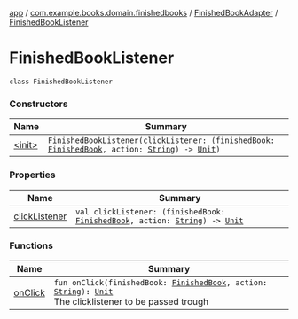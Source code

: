 [app](../../../index.md) / [com.example.books.domain.finishedbooks](../../index.md) / [FinishedBookAdapter](../index.md) / [FinishedBookListener](./index.md)

# FinishedBookListener

`class FinishedBookListener`

### Constructors

| Name | Summary |
|---|---|
| [&lt;init&gt;](-init-.md) | `FinishedBookListener(clickListener: (finishedBook: `[`FinishedBook`](../../../com.example.books.data.finished-books/-finished-book/index.md)`, action: `[`String`](https://kotlinlang.org/api/latest/jvm/stdlib/kotlin/-string/index.html)`) -> `[`Unit`](https://kotlinlang.org/api/latest/jvm/stdlib/kotlin/-unit/index.html)`)` |

### Properties

| Name | Summary |
|---|---|
| [clickListener](click-listener.md) | `val clickListener: (finishedBook: `[`FinishedBook`](../../../com.example.books.data.finished-books/-finished-book/index.md)`, action: `[`String`](https://kotlinlang.org/api/latest/jvm/stdlib/kotlin/-string/index.html)`) -> `[`Unit`](https://kotlinlang.org/api/latest/jvm/stdlib/kotlin/-unit/index.html) |

### Functions

| Name | Summary |
|---|---|
| [onClick](on-click.md) | `fun onClick(finishedBook: `[`FinishedBook`](../../../com.example.books.data.finished-books/-finished-book/index.md)`, action: `[`String`](https://kotlinlang.org/api/latest/jvm/stdlib/kotlin/-string/index.html)`): `[`Unit`](https://kotlinlang.org/api/latest/jvm/stdlib/kotlin/-unit/index.html)<br>The clicklistener to be passed trough |
